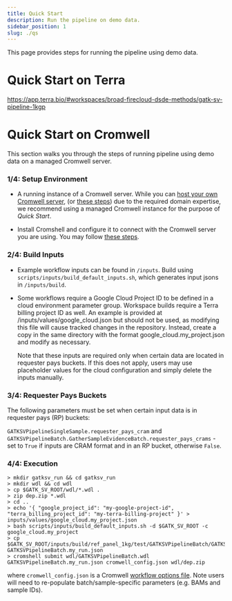 ```yaml
---
title: Quick Start
description: Run the pipeline on demo data.
sidebar_position: 1
slug: ./qs
---
```


This page provides steps for running the pipeline using demo data. 

# Quick Start on Terra

https://app.terra.bio/#workspaces/broad-firecloud-dsde-methods/gatk-sv-pipeline-1kgp

# Quick Start on Cromwell

This section walks you through the steps of running pipeline using 
demo data on a managed Cromwell server.

### 1/4: Setup Environment

- A running instance of a Cromwell server. While you can 
  [host your own Cromwell server](https://cromwell.readthedocs.io/en/stable/tutorials/ServerMode/),
  (or [these steps](cromwell#setup-cromwell)) due to the required domain expertise, we recommend using a managed 
  Cromwell instance for the purpose of _Quick Start_.

- Install Cromshell and configure it to connect with the Cromwell server you are using. 
  You may follow [these steps](cromwell#setup-cromshell).

### 2/4: Build Inputs

- Example workflow inputs can be found in `/inputs`. 
  Build using `scripts/inputs/build_default_inputs.sh`, 
  which generates input jsons in `/inputs/build`.

- Some workflows require a Google Cloud Project ID to be defined in 
  a cloud environment parameter group. Workspace builds require a 
  Terra billing project ID as well. An example is provided at 
  /inputs/values/google_cloud.json but should not be used, 
  as modifying this file will cause tracked changes in the repository. 
  Instead, create a copy in the same directory with the format 
  google_cloud.my_project.json and modify as necessary.

  Note that these inputs are required only when certain data are 
  located in requester pays buckets. If this does not apply, 
  users may use placeholder values for the cloud configuration 
  and simply delete the inputs manually.

### 3/4: Requester Pays Buckets

The following parameters must be set when certain input data is in requester pays (RP) buckets:

`GATKSVPipelineSingleSample.requester_pays_cram` and 
`GATKSVPipelineBatch.GatherSampleEvidenceBatch.requester_pays_crams` - 
set to `True` if inputs are CRAM format and in an RP bucket, otherwise `False`.


### 4/4: Execution

```shell
> mkdir gatksv_run && cd gatksv_run
> mkdir wdl && cd wdl
> cp $GATK_SV_ROOT/wdl/*.wdl .
> zip dep.zip *.wdl
> cd ..
> echo '{ "google_project_id": "my-google-project-id", "terra_billing_project_id": "my-terra-billing-project" }' > inputs/values/google_cloud.my_project.json
> bash scripts/inputs/build_default_inputs.sh -d $GATK_SV_ROOT -c google_cloud.my_project
> cp $GATK_SV_ROOT/inputs/build/ref_panel_1kg/test/GATKSVPipelineBatch/GATKSVPipelineBatch.json GATKSVPipelineBatch.my_run.json
> cromshell submit wdl/GATKSVPipelineBatch.wdl GATKSVPipelineBatch.my_run.json cromwell_config.json wdl/dep.zip
```

where `cromwell_config.json` is a Cromwell 
[workflow options file](https://cromwell.readthedocs.io/en/stable/wf_options/Overview/).
Note users will need to re-populate batch/sample-specific parameters (e.g. BAMs and sample IDs).
